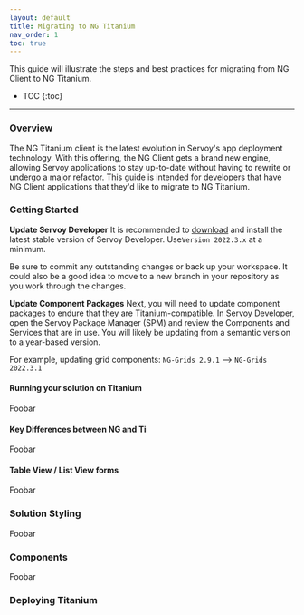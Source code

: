 ```yaml
---
layout: default
title: Migrating to NG Titanium
nav_order: 1
toc: true
---
```


This guide will illustrate the steps and best practices for migrating from NG Client to NG Titanium.
* TOC
{:toc}
------



### Overview

The NG Titanium client is the latest evolution in Servoy's app deployment technology. With this offering, the NG Client gets a brand new engine, allowing Servoy applications to stay up-to-date without having to rewrite or undergo a major refactor. This guide is intended for developers that have NG Client applications that they'd like to migrate to NG Titanium.

### Getting Started

**Update Servoy Developer**
It is recommended to [download](https://servoy.com/download) and install the latest stable version of Servoy Developer. Use`Version 2022.3.x` at a minimum.

Be sure to commit any outstanding changes or back up your workspace. It could also be a good idea to move to a new branch in your repository as you work through the changes.

**Update Component Packages**
Next, you will need to update component packages to endure that they are Titanium-compatible. In Servoy Developer, open the Servoy Package Manager (SPM) and review the Components and Services that are in use. You will likely be updating from a semantic version to a year-based version. 

For example, updating grid components: `NG-Grids 2.9.1` --> `NG-Grids 2022.3.1`



#### Running your solution on Titanium

Foobar

#### Key Differences between NG and Ti

Foobar

#### Table View / List View forms

Foobar

### Solution Styling

Foobar

### Components

Foobar

### Deploying Titanium